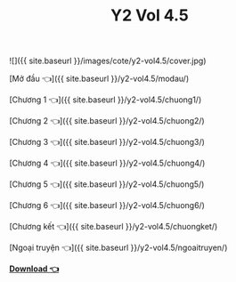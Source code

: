 ﻿---
layout: post
title: Y2 Vol 4.5
---

![]({{ site.baseurl }}/images/cote/y2-vol4.5/cover.jpg)

[Mở đầu 👈]({{ site.baseurl }}/y2-vol4.5/modau/)

[Chương 1 👈]({{ site.baseurl }}/y2-vol4.5/chuong1/)

[Chương 2 👈]({{ site.baseurl }}/y2-vol4.5/chuong2/)

[Chương 3 👈]({{ site.baseurl }}/y2-vol4.5/chuong3/)

[Chương 4 👈]({{ site.baseurl }}/y2-vol4.5/chuong4/)

[Chương 5 👈]({{ site.baseurl }}/y2-vol4.5/chuong5/)

[Chương 6 👈]({{ site.baseurl }}/y2-vol4.5/chuong6/)

[Chương kết 👈]({{ site.baseurl }}/y2-vol4.5/chuongket/)

[Ngoại truyện 👈]({{ site.baseurl }}/y2-vol4.5/ngoaitruyen/)

[**Download 👈**](https://cote.ga/donate/)